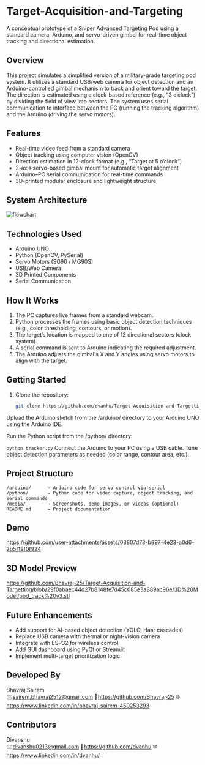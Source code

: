 # Target-Acquisition-and-Targeting 

A conceptual prototype of a Sniper Advanced Targeting Pod using a standard camera, Arduino, and servo-driven gimbal for real-time object tracking and directional estimation.

## Overview

This project simulates a simplified version of a military-grade targeting pod system. It utilizes a standard USB/web camera for object detection and an Arduino-controlled gimbal mechanism to track and orient toward the target. The direction is estimated using a clock-based reference (e.g., “3 o’clock”) by dividing the field of view into sectors. The system uses serial communication to interface between the PC (running the tracking algorithm) and the Arduino (driving the servo motors).

## Features

-  Real-time video feed from a standard camera  
-  Object tracking using computer vision (OpenCV)  
-  Direction estimation in 12-clock format (e.g., “Target at 5 o’clock”)  
-  2-axis servo-based gimbal mount for automatic target alignment  
-  Arduino–PC serial communication for real-time commands  
-  3D-printed modular enclosure and lightweight structure  

## System Architecture
![flowchart](https://github.com/user-attachments/assets/6fbdfd66-32c8-4042-a1ea-ff8673c2d5c9)

## Technologies Used

- Arduino UNO  
- Python (OpenCV, PySerial)  
- Servo Motors (SG90 / MG90S)  
- USB/Web Camera  
- 3D Printed Components  
- Serial Communication  

## How It Works

1. The PC captures live frames from a standard webcam.  
2. Python processes the frames using basic object detection techniques (e.g., color thresholding, contours, or motion).  
3. The target’s location is mapped to one of 12 directional sectors (clock system).  
4. A serial command is sent to Arduino indicating the required adjustment.  
5. The Arduino adjusts the gimbal's X and Y angles using servo motors to align with the target.  

## Getting Started

1. Clone the repository:

   ```bash
   git clone https://github.com/dvanhu/Target-Acquisition-and-Targetting.git  
Upload the Arduino sketch from the /arduino/ directory to your Arduino UNO using the Arduino IDE.

Run the Python script from the /python/ directory:

 ``` python tracker.py ```
Connect the Arduino to your PC using a USB cable.
Tune object detection parameters as needed (color range, contour area, etc.).

## Project Structure
 ```
/arduino/      → Arduino code for servo control via serial  
/python/       → Python code for video capture, object tracking, and serial commands  
/media/        → Screenshots, demo images, or videos (optional)  
README.md      → Project documentation
 ```
## Demo 
https://github.com/user-attachments/assets/03807d78-b897-4e23-a0d6-2b5f19f0f924

## 3D Model Preview  
https://github.com/Bhavraj-25/Target-Acquisition-and-Targetting/blob/29f0abaec44d27b8148fe7d45c085e3a889ac96e/3D%20Model/pod_track%20v3.stl


## Future Enhancements

- Add support for AI-based object detection (YOLO, Haar cascades)  
- Replace USB camera with thermal or night-vision camera  
- Integrate with ESP32 for wireless control  
- Add GUI dashboard using PyQt or Streamlit  
- Implement multi-target prioritization logic  

## Developed By
Bhavraj Sairem  
🖂sairem.bhavraj2512@gmail.com 🔗https://github.com/Bhavraj-25 🌐https://www.linkedin.com/in/bhavraj-sairem-450253293  

## Contributors
Divanshu  
🖂divanshu0213@gmail.com  🔗https://github.com/dvanhu 🌐https://www.linkedin.com/in/dvanhu/
